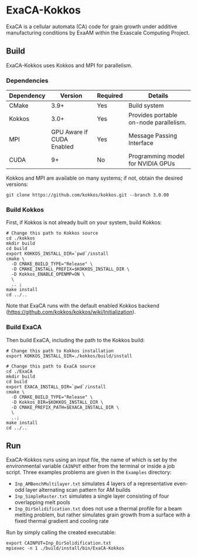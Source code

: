 # ExaCA-Kokkos
ExaCA is a cellular automata (CA) code for grain growth under additive
manufacturing conditions by ExaAM within the Exascale Computing Project.

## Build
ExaCA-Kokkos uses Kokkos and MPI for parallelism.

### Dependencies

|Dependency | Version | Required | Details|
|---------- | ------- |--------  |------- |
|CMake      | 3.9+    | Yes       | Build system
|Kokkos     | 3.0+   | Yes      | Provides portable on-node parallelism.
|MPI        | GPU Aware if CUDA Enabled | Yes     | Message Passing Interface
|CUDA       | 9+      | No       | Programming model for NVIDIA GPUs

Kokkos and MPI are available on many systems; if not, obtain the desired
versions:
```
git clone https://github.com/kokkos/kokkos.git --branch 3.0.00
```

### Build Kokkos

First, if Kokkos is not already built on your system, build Kokkos:
```
# Change this path to Kokkos source
cd ./kokkos
mkdir build
cd build
export KOKKOS_INSTALL_DIR=`pwd`/install
cmake \
  -D CMAKE_BUILD_TYPE="Release" \
  -D CMAKE_INSTALL_PREFIX=$KOKKOS_INSTALL_DIR \
  -D Kokkos_ENABLE_OPENMP=ON \
  \
  .. ;
make install
cd ../..
```
Note that ExaCA runs with the default enabled Kokkos backend
 (https://github.com/kokkos/kokkos/wiki/Initialization).

### Build ExaCA

Then build ExaCA, including the path to the Kokkos build:
```
# Change this path to Kokkos installation
export KOKKOS_INSTALL_DIR=./kokkos/build/install

# Change this path to ExaCA source
cd ./ExaCA
mkdir build
cd build
export EXACA_INSTALL_DIR=`pwd`/install
cmake \
  -D CMAKE_BUILD_TYPE="Release" \
  -D Kokkos_DIR=$KOKKOS_INSTALL_DIR \
  -D CMAKE_PREFIX_PATH=$EXACA_INSTALL_DIR \
  \
  ..;
make install
cd ../..
```

## Run

ExaCA-Kokkos runs using an input file, the name of which is set by the environmental variable `CAINPUT` either from the terminal or inside a job script. Three examples problems are given in the `Examples` directory:

 * `Inp_AMBenchMultilayer.txt` simulates 4 layers of a representative even-odd layer alternating scan pattern for AM builds
 * `Inp_SimpleRaster.txt` simulates a single layer consisting of four overlapping melt pools
 * `Inp_DirSolidification.txt` does not use a thermal profile for a beam melting problem, but rather simulates grain growth from a surface with a fixed thermal gradient and cooling rate

Run by simply calling the created executable:
```
export CAINPUT=Inp_DirSolidification.txt
mpiexec -n 1 ./build/install/bin/ExaCA-Kokkos
```
